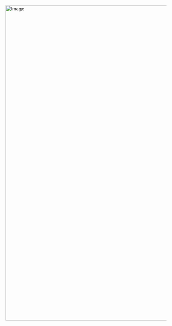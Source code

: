 <img width="981" height="983" alt="Image" src="https://github.com/user-attachments/assets/973fc298-d9e4-413f-a314-6a4ea3689250" />